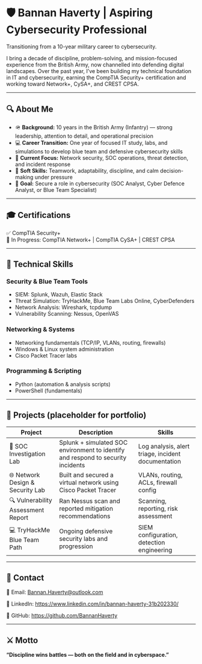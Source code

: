 # 🛡️ Bannan Haverty | Aspiring Cybersecurity Professional

Transitioning from a 10-year military career to cybersecurity.

I bring a decade of discipline, problem-solving, and mission-focused experience from the British Army, now channelled into defending digital landscapes. Over the past year, I’ve been building my technical foundation in IT and cybersecurity, earning the CompTIA Security+ certification and working toward Network+, CySA+, and CREST CPSA.

---

## 🔍 About Me

- 🪖 **Background:** 10 years in the British Army (Infantry) — strong leadership, attention to detail, and operational precision  
- 💻 **Career Transition:** One year of focused IT study, labs, and simulations to develop blue team and defensive cybersecurity skills  
- 🧠 **Current Focus:** Network security, SOC operations, threat detection, and incident response  
- 🧩 **Soft Skills:** Teamwork, adaptability, discipline, and calm decision-making under pressure  
- 🚀 **Goal:** Secure a role in cybersecurity (SOC Analyst, Cyber Defence Analyst, or Blue Team Specialist)

---

## 🎓 Certifications

✅ CompTIA Security+  
🔄 In Progress: CompTIA Network+ | CompTIA CySA+ | CREST CPSA

---

## 🧰 Technical Skills

### Security & Blue Team Tools
- SIEM: Splunk, Wazuh, Elastic Stack  
- Threat Simulation: TryHackMe, Blue Team Labs Online, CyberDefenders  
- Network Analysis: Wireshark, tcpdump  
- Vulnerability Scanning: Nessus, OpenVAS  

### Networking & Systems
- Networking fundamentals (TCP/IP, VLANs, routing, firewalls)
- Windows & Linux system administration
- Cisco Packet Tracer labs

### Programming & Scripting
- Python (automation & analysis scripts)
- PowerShell (fundamentals)

---

## 💼 Projects (placeholder for portfolio)

| Project | Description | Skills |
|--------|-------------|--------|
| 🧠 SOC Investigation Lab | Splunk + simulated SOC environment to identify and respond to security incidents | Log analysis, alert triage, incident documentation |
| 🌐 Network Design & Security Lab | Built and secured a virtual network using Cisco Packet Tracer | VLANs, routing, ACLs, firewall config |
| 🔍 Vulnerability Assessment Report | Ran Nessus scan and reported mitigation recommendations | Scanning, reporting, risk assessment |
| 💻 TryHackMe Blue Team Path | Ongoing defensive security labs and progression | SIEM configuration, detection engineering |

---

## 🪪 Contact

📧 Email: Bannan.Haverty@outlook.com  

💼 LinkedIn:  https://www.linkedin.com/in/bannan-haverty-31b202330/

🐙 GitHub: https://github.com/BannanHaverty

---

## ⚔️ Motto

**“Discipline wins battles — both on the field and in cyberspace.”**
